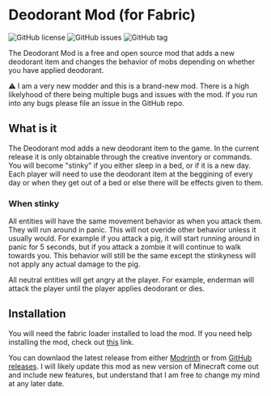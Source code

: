 # Deodorant Mod (for Fabric)

![GitHub license](https://img.shields.io/github/license/ILikeFood971/Deodorant-Mod)
![GitHub issues](https://img.shields.io/github/issues/ILikeFood971/Deodorant-Mod)
![GitHub tag](https://img.shields.io/github/tag/ILikeFood971/Deodorant-Mod.svg)

The Deodorant Mod is a free and open source mod that adds a new deodorant item
and changes the behavior of mobs depending on whether you have applied deodorant.

⚠️ I am a very new modder and this is a brand-new mod. There is a high likelyhood of there being
multiple bugs and issues with the mod. If you run into any bugs please file an issue in the GitHub repo.

## What is it

The Deodorant mod adds a new deodorant item to the game. In the current release it is only
obtainable through the creative inventory or commands. You will become "stinky" if you
either sleep in a bed, or if it is a new day. Each player will need to use the
deodorant item at the beggining of every day or when they get out of a bed or else there
will be effects given to them.

### When stinky

All entities will have the same movement behavior as when you attack them. They will run around
in panic. This will not overide other behavior unless it usually would. For example if you attack
a pig, it will start running around in panic for 5 seconds, but if you attack a zombie it will
continue to walk towards you. This behavior will still be the same except the stinkyness will not
apply any actual damage to the pig.

All neutral entities will get angry at the player. For example, enderman will attack the player until
the player applies deodorant or dies.

## Installation

You will need the fabric loader installed to load the mod. If you need help installing the mod, check out [this](https://fabricmc.net/wiki/install) link.

You can downlaod the latest release from either [Modrinth](https://modrinth.com/mod/deodorant-mod) or from [GitHub releases](). I will likely update
this mod as new version of Minecraft come out and include new features, but understand that I am free to
change my mind at any later date.
